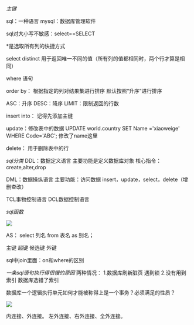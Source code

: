 *主键*

sql：一种语言
mysql：数据库管理软件

sql对大小写不敏感：select==SELECT

*是选取所有列的快捷方式

select distinct 用于返回唯一不同的值（所有列的值都相同时，两个行才算是相同）

where 语句

order by：
根据指定的列对结果集进行排序
默认按照“升序”进行排序

ASC：升序
DESC：降序
LIMIT：限制返回的行数

insert into：
记得先添加主键

update：修改表中的数据
UPDATE world.country SET Name ='xiaoweige' WHERE Code='ABC';
修改了name这里

delete：
用于删除表中的行

*sql分类*
DDL：数据定义语言
主要功能是定义数据库对象
核心指令：create,alter,drop

DML：数据操纵语言
主要功能：访问数据
insert，update，select，delete（增删查改）

TCL事物控制语言
DCL数据控制语言

*sql函数*


![](media/16153549368833.jpg)

AS：
select 列名 from 表名 as 别名；

主键 超键 候选键 外键

sql中join里面：on和where的区别

*一条sql语句执行得很慢的原因*
两种情况：
1.数据库刷新脏页 遇到锁
2.没有用到索引 数据库选错了索引

数据库一个逻辑执行单元如何才能被称得上是一个事务？必须满足的性质？


![](media/16154610815940.jpg)


内连接、外连接。
左外连接、右外连接、全外连接。

